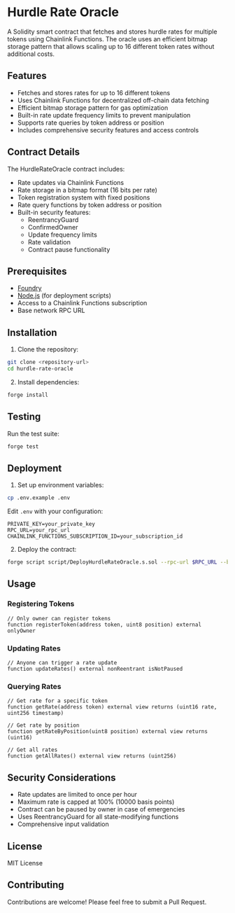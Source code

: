 # Hurdle Rate Oracle

A Solidity smart contract that fetches and stores hurdle rates for multiple tokens using Chainlink Functions. The oracle uses an efficient bitmap storage pattern that allows scaling up to 16 different token rates without additional costs.

## Features

- Fetches and stores rates for up to 16 different tokens
- Uses Chainlink Functions for decentralized off-chain data fetching
- Efficient bitmap storage pattern for gas optimization
- Built-in rate update frequency limits to prevent manipulation
- Supports rate queries by token address or position
- Includes comprehensive security features and access controls

## Contract Details

The HurdleRateOracle contract includes:

- Rate updates via Chainlink Functions
- Rate storage in a bitmap format (16 bits per rate)
- Token registration system with fixed positions
- Rate query functions by token address or position
- Built-in security features:
  - ReentrancyGuard
  - ConfirmedOwner
  - Update frequency limits
  - Rate validation
  - Contract pause functionality

## Prerequisites

- [Foundry](https://book.getfoundry.sh/getting-started/installation)
- [Node.js](https://nodejs.org/) (for deployment scripts)
- Access to a Chainlink Functions subscription
- Base network RPC URL

## Installation

1. Clone the repository:
```bash
git clone <repository-url>
cd hurdle-rate-oracle
```

2. Install dependencies:
```bash
forge install
```

## Testing

Run the test suite:

```bash
forge test
```

## Deployment

1. Set up environment variables:
```bash
cp .env.example .env
```

Edit `.env` with your configuration:
```
PRIVATE_KEY=your_private_key
RPC_URL=your_rpc_url
CHAINLINK_FUNCTIONS_SUBSCRIPTION_ID=your_subscription_id
```

2. Deploy the contract:
```bash
forge script script/DeployHurdleRateOracle.s.sol --rpc-url $RPC_URL --broadcast
```

## Usage

### Registering Tokens

```solidity
// Only owner can register tokens
function registerToken(address token, uint8 position) external onlyOwner
```

### Updating Rates

```solidity
// Anyone can trigger a rate update
function updateRates() external nonReentrant isNotPaused
```

### Querying Rates

```solidity
// Get rate for a specific token
function getRate(address token) external view returns (uint16 rate, uint256 timestamp)

// Get rate by position
function getRateByPosition(uint8 position) external view returns (uint16)

// Get all rates
function getAllRates() external view returns (uint256)
```

## Security Considerations

- Rate updates are limited to once per hour
- Maximum rate is capped at 100% (10000 basis points)
- Contract can be paused by owner in case of emergencies
- Uses ReentrancyGuard for all state-modifying functions
- Comprehensive input validation

## License

MIT License

## Contributing

Contributions are welcome! Please feel free to submit a Pull Request.
